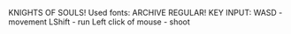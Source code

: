 KNIGHTS OF SOULS!
Used fonts: ARCHIVE REGULAR!
KEY INPUT:
WASD - movement
LShift - run
Left click of mouse - shoot
